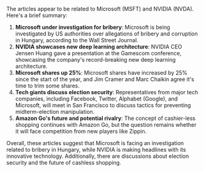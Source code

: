 The articles appear to be related to Microsoft (MSFT) and NVIDIA (NVDA). Here's a brief summary:

1. **Microsoft under investigation for bribery**: Microsoft is being investigated by US authorities over allegations of bribery and corruption in Hungary, according to the Wall Street Journal.
2. **NVIDIA showcases new deep learning architecture**: NVIDIA CEO Jensen Huang gave a presentation at the Gamescom conference, showcasing the company's record-breaking new deep learning architecture.
3. **Microsoft shares up 25%**: Microsoft shares have increased by 25% since the start of the year, and Jim Cramer and Marc Chaikin agree it's time to trim some shares.
4. **Tech giants discuss election security**: Representatives from major tech companies, including Facebook, Twitter, Alphabet (Google), and Microsoft, will meet in San Francisco to discuss tactics for preventing midterm-election manipulation.
5. **Amazon Go's future and potential rivalry**: The concept of cashier-less shopping continues with Amazon Go, but the question remains whether it will face competition from new players like Zippin.

Overall, these articles suggest that Microsoft is facing an investigation related to bribery in Hungary, while NVIDIA is making headlines with its innovative technology. Additionally, there are discussions about election security and the future of cashless shopping.